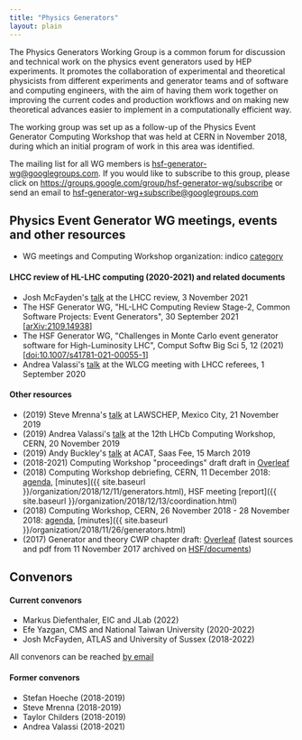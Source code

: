 ```yaml
---
title: "Physics Generators"
layout: plain
---
```


The Physics Generators Working Group is a common forum for discussion and
technical work on the physics event generators used by HEP experiments.
It promotes the collaboration of experimental and theoretical physicists
from different experiments and generator teams and of software and computing
engineers, with the aim of having them work together on improving the current
codes and production workflows and on making new theoretical advances
easier to implement in a computationally efficient way.

The working group was set up as a follow-up of the Physics Event Generator
Computing Workshop that was held at CERN in November 2018, during which
an initial program of work in this area was identified.

The mailing list for all WG members is <hsf-generator-wg@googlegroups.com>.
If you would like to subscribe to this group,
please click on <https://groups.google.com/group/hsf-generator-wg/subscribe>
or send an email to [hsf-generator-wg+subscribe@googlegroups.com](mailto:hsf-generator-wg+subscribe@googlegroups.com)

## Physics Event Generator WG meetings, events and other resources

- WG meetings and Computing Workshop organization:
indico [category](https://indico.cern.ch/category/8460)

#### LHCC review of HL-LHC computing (2020-2021) and related documents

- Josh McFayden's [talk](https://doi.org/10.5281/zenodo.5708168)
at the LHCC review, 3 November 2021
- The HSF Generator WG, "HL-LHC Computing Review Stage-2, Common Software Projects: Event Generators", 
30 September 2021 [[arXiv:2109.14938](https://arxiv.org/abs/2109.14938)]
- The HSF Generator WG, "Challenges in Monte Carlo event generator software for High-Luminosity LHC", 
Comput Softw Big Sci 5, 12 (2021) [[doi:10.1007/s41781-021-00055-1](https://doi.org/10.1007/s41781-021-00055-1)] <!-- markdown-link-check-disable-line -->
- Andrea Valassi's [talk](https://doi.org/10.5281/zenodo.4028835)
at the WLCG meeting with LHCC referees, 1 September 2020

#### Other resources

- (2019) Steve Mrenna's [talk](https://indico.cern.ch/event/813325/contributions/3603456)
at LAWSCHEP, Mexico City, 21 November 2019
- (2019) Andrea Valassi's [talk](https://indico.cern.ch/event/831054/contributions/3647475/attachments/1948111/3232656/20191120-LHCb-HSFgenerators-v3.pdf)
at the 12th LHCb Computing Workshop, CERN, 20 November 2019
- (2019) Andy Buckley's [talk](https://indico.cern.ch/event/708041/contributions/3308937) 
at ACAT, Saas Fee, 15 March 2019
- (2018-2021) Computing Workshop "proceedings" draft draft
in [Overleaf](https://www.overleaf.com/1326158343ftxgrxxcspxg)
- (2018) Computing Workshop debriefing, CERN, 11 December 2018:
[agenda](https://indico.cern.ch/event/778521),
[minutes]({{ site.baseurl }}/organization/2018/12/11/generators.html),
HSF meeting [report]({{ site.baseurl }}/organization/2018/12/13/coordination.html)
- (2018) Computing Workshop, CERN, 26 November 2018 - 28 November 2018: 
[agenda](https://indico.cern.ch/event/751693),
[minutes]({{ site.baseurl }}/organization/2018/11/26/generators.html)
- (2017) Generator and theory CWP chapter draft:
[Overleaf](https://www.overleaf.com/read/wyyybnvxyfyn)
(latest sources and pdf from 11 November 2017 archived
on [HSF/documents](https://github.com/HSF/documents/tree/master/CWP/papers/HSF-CWP-2017-11_generators))

## Convenors

#### Current convenors

- Markus Diefenthaler, EIC and JLab (2022)
- Efe Yazgan, CMS and National Taiwan University (2020-2022)
- Josh McFayden, ATLAS and University of Sussex (2018-2022)

All convenors can be reached [by email](mailto:hsf-generator-wg-convenors@googlegroups.com) <!-- markdown-link-check-disable-line -->

#### Former convenors

- Stefan Hoeche (2018-2019)
- Steve Mrenna (2018-2019)
- Taylor Childers (2018-2019)
- Andrea Valassi (2018-2021)
